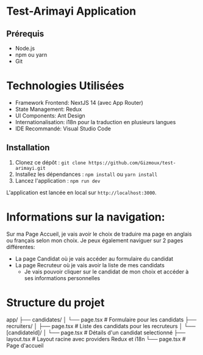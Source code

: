 # Test-Arimayi Application

## Prérequis

- Node.js
- npm ou yarn
- Git

# Technologies Utilisées

- Framework Frontend: NextJS 14 (avec App Router)
- State Management: Redux
- UI Components: Ant Design
- Internationalisation: i18n pour la traduction en plusieurs langues
- IDE Recommandé: Visual Studio Code

## Installation

1. Clonez ce dépôt : `git clone https://github.com/Gizmoux/test-arimayi.git`
2. Installez les dépendances : `npm install` ou `yarn install`
3. Lancez l'application : `npm run dev`

L'application est lancée en local sur `http://localhost:3000`.

# Informations sur la navigation:

Sur ma Page Accueil, je vais avoir le choix de traduire ma page en anglais ou français selon mon choix. Je peux également naviguer sur 2 pages différentes:

- La page Candidat où je vais accéder au formulaire du candidat
- La page Recruteur où je vais avoir la liste de mes candidats
  - Je vais pouvoir cliquer sur le candidat de mon choix et accéder à ses informations personnelles

# Structure du projet

app/
├── candidates/
│ └── page.tsx # Formulaire pour les candidats
├── recruiters/
│ ├── page.tsx # Liste des candidats pour les recruteurs
│ └── [candidateId]/
│ └── page.tsx # Détails d'un candidat selectionné
├── layout.tsx # Layout racine avec providers Redux et i18n
└── page.tsx # Page d'accueil
